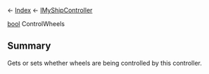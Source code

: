← [Index](Api-Index) ← [IMyShipController](Sandbox.ModAPI.Ingame.IMyShipController)

[bool](System.Boolean) ControlWheels

## Summary

Gets or sets whether wheels are being controlled by this controller.

